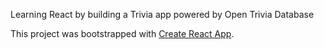 Learning React by building a Trivia app powered by Open Trivia Database

This project was bootstrapped with [Create React App](https://github.com/facebookincubator/create-react-app).

